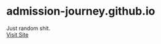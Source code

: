 # admission-journey.github.io
Just random shit.<br>
<a href="https://shahriar-seam.github.io/admission-journey/">Visit Site</a>

